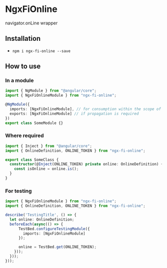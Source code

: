 # NgxFiOnline

navigator.onLine wrapper

## Installation

- `npm i ngx-fi-online --save`

## How to use

### In a module

```typescript
import { NgModule } from "@angular/core";
import { NgxFiOnlineModule } from "ngx-fi-online";

@NgModule({
  imports: [NgxFiOnlineModule], // for consumption within the scope of the module
  exports: [NgxFiOnlineModule] // if propagation is required
})
export class SomeModule {}
```

### Where required

```typescript
import { Inject } from "@angular/core";
import { OnlineDefinition, ONLINE_TOKEN } from "ngx-fi-online";

export class SomeClass {
  constructor(@Inject(ONLINE_TOKEN) private online: OnlineDefinition) {
    const isOnline = online.is();
  }
}
```

### For testing

```typescript
import { NgxFiOnlineModule } from "ngx-fi-online";
import { OnlineDefinition, ONLINE_TOKEN } from "ngx-fi-online";

describe('TestingTitle', () => {
  let online: OnlineDefinition;
  beforeEach(async(() => {
      TestBed.configureTestingModule({
        imports: [NgxFiOnlineModule]
      });

      online = TestBed.get(ONLINE_TOKEN);
    }));
  }));
}));
```
